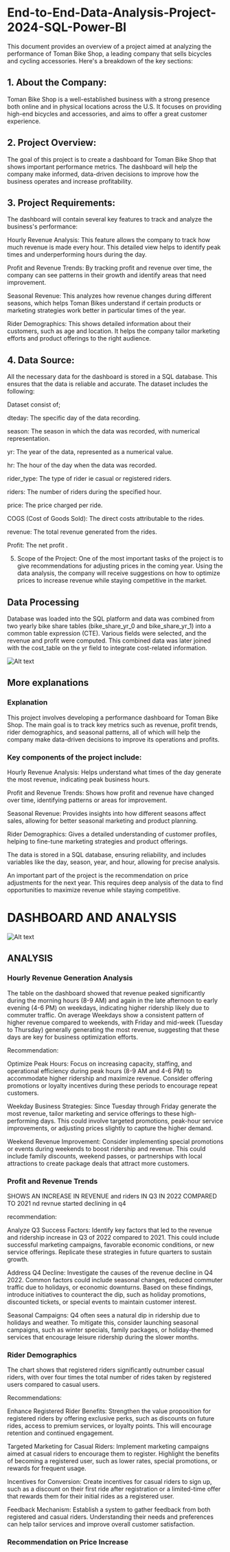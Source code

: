# End-to-End-Data-Analysis-Project-2024-SQL-Power-BI

This document provides an overview of a project aimed at analyzing the performance of Toman Bike Shop, a leading company that sells bicycles and cycling accessories. Here's a breakdown of the key sections:

## 1. About the Company:
Toman Bike Shop is a well-established business with a strong presence both online and in physical locations across the U.S. It focuses on providing high-end bicycles and accessories, and aims to offer a great customer experience.

## 2. Project Overview:
The goal of this project is to create a dashboard for Toman Bike Shop that shows important performance metrics. The dashboard will help the company make informed, data-driven decisions to improve how the business operates and increase profitability.

## 3. Project Requirements:
The dashboard will contain several key features to track and analyze the business's performance:

Hourly Revenue Analysis: This feature allows the company to track how much revenue is made every hour. This detailed view helps to identify peak times and underperforming hours during the day.

Profit and Revenue Trends: By tracking profit and revenue over time, the company can see patterns in their growth and identify areas that need improvement.

Seasonal Revenue: This analyzes how revenue changes during different seasons, which helps Toman Bikes understand if certain products or marketing strategies work better in particular times of the year.

Rider Demographics: This shows detailed information about their customers, such as age and location. It helps the company tailor marketing efforts and product offerings to the right audience.

## 4. Data Source:
All the necessary data for the dashboard is stored in a SQL database. This ensures that the data is reliable and accurate. The dataset includes the following:

Dataset consist of;

dteday: The specific day of the data recording.

season: The season in which the data was recorded, with numerical representation.

yr: The year of the data, represented as a numerical value.

hr: The hour of the day when the data was recorded.

rider_type: The type of rider ie casual or registered riders.

riders: The number of riders during the specified hour.

price: The price charged per ride.

COGS (Cost of Goods Sold): The direct costs attributable to the rides.

revenue: The total revenue generated from the rides.

Profit: The net profit .

5. Scope of the Project:
One of the most important tasks of the project is to give recommendations for adjusting prices in the coming year. Using the data analysis, the company will receive suggestions on how to optimize prices to increase revenue while staying competitive in the market.


## Data Processing
Database was loaded into the SQL platform and data was combined from two yearly bike share tables (bike_share_yr_0 and bike_share_yr_1) into a common table expression (CTE). Various fields were selected, and the revenue and profit were computed. This combined data was later joined with the cost_table on the yr field to integrate cost-related information.

![Alt text](https://github.com/MhizFum/End-to-End-Data-Analysis-Project-2024-SQL-Power-BI/blob/5bc07ac957b7bef1bfdbece6d6266a153bd668de/SQLCODE.jpg)


## More explanations

### Explanation
This project involves developing a performance dashboard for Toman Bike Shop. The main goal is to track key metrics such as revenue, profit trends, rider demographics, and seasonal patterns, all of which will help the company make data-driven decisions to improve its operations and profits.

### Key components of the project include:

Hourly Revenue Analysis: Helps understand what times of the day generate the most revenue, indicating peak business hours.

Profit and Revenue Trends: Shows how profit and revenue have changed over time, identifying patterns or areas for improvement.

Seasonal Revenue: Provides insights into how different seasons affect sales, allowing for better seasonal marketing and product planning.

Rider Demographics: Gives a detailed understanding of customer profiles, helping to fine-tune marketing strategies and product offerings.

The data is stored in a SQL database, ensuring reliability, and includes variables like the day, season, year, and hour, allowing for precise analysis.

An important part of the project is the recommendation on price adjustments for the next year. This requires deep analysis of the data to find opportunities to maximize revenue while staying competitive.

# DASHBOARD AND ANALYSIS

![Alt text](https://github.com/MhizFum/End-to-End-Data-Analysis-Project-2024-SQL-Power-BI/blob/2ed05cf2d20284c998cfdebc61203dcda4ec31be/TOMANDASHBOARD.jpg)

## ANALYSIS

### Hourly Revenue Generation Analysis
The table on the dashboard showed that revenue peaked significantly during the morning hours (8-9 AM) and again in the late afternoon to early evening (4-6 PM) on weekdays, indicating higher ridership likely due to commuter traffic. On average Weekdays show a consistent pattern of higher revenue compared to weekends, with Friday and mid-week (Tuesday to Thursday) generally generating the most revenue, suggesting that these days are key for business optimization efforts.

Recommendation:

Optimize Peak Hours: Focus on increasing capacity, staffing, and operational efficiency during peak hours (8-9 AM and 4-6 PM) to accommodate higher ridership and maximize revenue. Consider offering promotions or loyalty incentives during these periods to encourage repeat customers.

Weekday Business Strategies: Since Tuesday through Friday generate the most revenue, tailor marketing and service offerings to these high-performing days. This could involve targeted promotions, peak-hour service improvements, or adjusting prices slightly to capture the higher demand.

Weekend Revenue Improvement: Consider implementing special promotions or events during weekends to boost ridership and revenue. This could include family discounts, weekend passes, or partnerships with local attractions to create package deals that attract more customers.



### Profit and Revenue Trends

SHOWS AN INCREASE IN REVENUE and riders IN Q3 IN 2022 COMPARED TO 2021 nd revnue started declining in q4

recommendation: 

Analyze Q3 Success Factors: Identify key factors that led to the revenue and ridership increase in Q3 of 2022 compared to 2021. This could include successful marketing campaigns, favorable economic conditions, or new service offerings. Replicate these strategies in future quarters to sustain growth.

Address Q4 Decline: Investigate the causes of the revenue decline in Q4 2022. Common factors could include seasonal changes, reduced commuter traffic due to holidays, or economic downturns. Based on these findings, introduce initiatives to counteract the dip, such as holiday promotions, discounted tickets, or special events to maintain customer interest.

Seasonal Campaigns: Q4 often sees a natural dip in ridership due to holidays and weather. To mitigate this, consider launching seasonal campaigns, such as winter specials, family packages, or holiday-themed services that encourage leisure ridership during the slower months.


### Rider Demographics

The chart shows that registered riders significantly outnumber casual riders, with over four times the total number of rides taken by registered users compared to casual users.

Recommendations:

Enhance Registered Rider Benefits: Strengthen the value proposition for registered riders by offering exclusive perks, such as discounts on future rides, access to premium services, or loyalty points. This will encourage retention and continued engagement.

Targeted Marketing for Casual Riders: Implement marketing campaigns aimed at casual riders to encourage them to register. Highlight the benefits of becoming a registered user, such as lower rates, special promotions, or rewards for frequent usage.

Incentives for Conversion: Create incentives for casual riders to sign up, such as a discount on their first ride after registration or a limited-time offer that rewards them for their initial rides as a registered user.

Feedback Mechanism: Establish a system to gather feedback from both registered and casual riders. Understanding their needs and preferences can help tailor services and improve overall customer satisfaction.

### Recommendation on Price Increase

